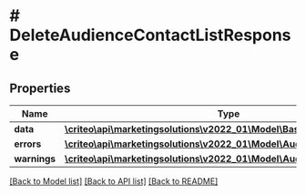 # # DeleteAudienceContactListResponse

## Properties

Name | Type | Description | Notes
------------ | ------------- | ------------- | -------------
**data** | [**\criteo\api\marketingsolutions\v2022_01\Model\BasicAudienceDefinition**](BasicAudienceDefinition.md) |  |
**errors** | [**\criteo\api\marketingsolutions\v2022_01\Model\AudienceError[]**](AudienceError.md) |  |
**warnings** | [**\criteo\api\marketingsolutions\v2022_01\Model\AudienceWarning[]**](AudienceWarning.md) |  |

[[Back to Model list]](../../README.md#models) [[Back to API list]](../../README.md#endpoints) [[Back to README]](../../README.md)
